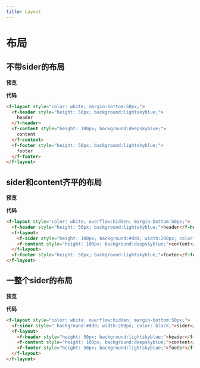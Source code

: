 ```yaml
---
title: Layout
---
```

# 布局

## 不带sider的布局

**预览**

<ClientOnly>
  <layout-demos-without-sider/>
</ClientOnly>

**代码**

```html
<f-layout style="color: white; margin-bottom:50px;">
  <f-header style="height: 50px; background:lightskyblue;">
    header
  </f-header>
  <f-content style="height: 100px; background:deepskyblue;">
    content
  </f-content>
  <f-footer style="height: 50px; background:lightskyblue;">
    footer
  </f-footer>
</f-layout>
```

## sider和content齐平的布局

**预览**

<ClientOnly>
  <layout-demos-sider-align-with-content/>
</ClientOnly>

**代码**

```html
<f-layout style="color: white; overflow:hidden; margin-bottom:50px;">
  <f-header style="height: 50px; background:lightskyblue;">header</f-header>
  <f-layout>
    <f-sider style="height: 100px; background:#ddd; width:200px; color: black;">sider</f-sider>
    <f-content style="height: 100px; background:deepskyblue;">content</f-content>
  </f-layout>
  <f-footer style="height: 50px; background:lightskyblue;">footer</f-footer>
</f-layout>
```

## 一整个sider的布局

**预览**

<ClientOnly>
  <layout-demos-big-sider/>
</ClientOnly>

**代码**

```html
<f-layout style="color: white; overflow:hidden; margin-bottom:50px;">
  <f-sider style=" background:#ddd; width:200px; color: black;">sider</f-sider>
  <f-layout>
    <f-header style="height: 50px; background:lightskyblue;">header</f-header>
    <f-content style="height: 100px; background:deepskyblue;">content</f-content>
    <f-footer style="height: 50px; background:lightskyblue;">footer</f-footer>
  </f-layout>
</f-layout>
```